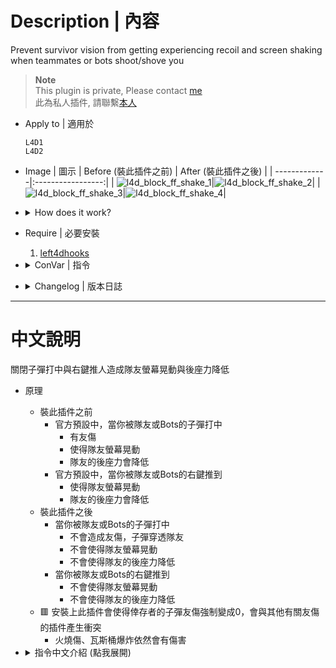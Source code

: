 # Description | 內容
Prevent survivor vision from getting experiencing recoil and screen shaking when teammates or bots shoot/shove you

> __Note__ <br/>
This plugin is private, Please contact [me](/#私人插件列表-private-plugins-list)<br/>
此為私人插件, 請聯繫[本人](/#私人插件列表-private-plugins-list)

* Apply to | 適用於
	```
	L4D1 
	L4D2
	```

* Image | 圖示
	| Before (裝此插件之前) | After (裝此插件之後) |
	| -------------|:-----------------:|
	| ![l4d_block_ff_shake_1](image/l4d_block_ff_shake_1.gif)|![l4d_block_ff_shake_2](image/l4d_block_ff_shake_2.gif)|
	| ![l4d_block_ff_shake_3](image/l4d_block_ff_shake_3.gif)|![l4d_block_ff_shake_4](image/l4d_block_ff_shake_4.gif)|

* <details><summary>How does it work?</summary>

	* Before
		* When teammmates or ai bots shoot you
			* Has FF damage
			* Screen shaking
			* Experiencing recoil
		* When teammmates or ai bots shoves you
			* Screen shaking
			* Experiencing recoil
	* After
		* When teammates or ai bots shoot you
			* No FF damage
			* No screen shaking
			* Not getting experiencing recoil
		* When teammates or ai bots shove you
			* No screen shaking
			* Not getting experiencing recoil

	* 🟥 This plugin will disable any friendly fire bullet damage between survivors, don't install this with other plugins which modify friendly fire damage.
		* Molotove, gascan, flame, explosive proptank still does FF damage
</details>

* Require | 必要安裝
	1. [left4dhooks](https://forums.alliedmods.net/showthread.php?t=321696)

* <details><summary>ConVar | 指令</summary>

	* cfg/sourcemod/l4d_block_ff_shake.cfg
		```php
		// 0=Plugin off, 1=Plugin on.
		l4d_block_ff_shake_enable "1"

		// 1=Block FF shaking, 2=Block shove shaking, 3=Both
		l4d_block_ff_shake_type "3"

		// Players with these flags have can block ff shaking. (Empty = Everyone, -1: Nobody)
		l4d_block_ff_shake_ff_flag ""

		// Players with these flags have can block shove shaking. (Empty = Everyone, -1: Nobody)
		l4d_block_ff_shake_shove_flag ""
		```
</details>

* <details><summary>Changelog | 版本日誌</summary>

	* v1.2 (2024-12-23)
		* Update cvars

	* v1.1 (2024-10-8)
		* Fixed shove not working on teammate who is pinned by infected

	* v1.0 (2023-4-6)
		* Initial Release
</details>

- - - -
# 中文說明
關閉子彈打中與右鍵推人造成隊友螢幕晃動與後座力降低

* 原理
	* 裝此插件之前
		* 官方預設中，當你被隊友或Bots的子彈打中
			* 有友傷
			* 使得隊友螢幕晃動
			* 隊友的後座力會降低
		* 官方預設中，當你被隊友或Bots的右鍵推到
			* 使得隊友螢幕晃動
			* 隊友的後座力會降低
	* 裝此插件之後
		* 當你被隊友或Bots的子彈打中
			* 不會造成友傷，子彈穿透隊友
			* 不會使得隊友螢幕晃動
			* 不會使得隊友的後座力降低
		* 當你被隊友或Bots的右鍵推到
			* 不會使得隊友螢幕晃動
			* 不會使得隊友的後座力降低
	* 🟥 安裝上此插件會使得倖存者的子彈友傷強制變成0，會與其他有關友傷的插件產生衝突
		* 火燒傷、瓦斯桶爆炸依然會有傷害

* <details><summary>指令中文介紹 (點我展開)</summary>

	* cfg/sourcemod/l4d_block_ff_shake.cfg
		```php
		// 0=關閉插件, 1=啟動插件
		l4d_block_ff_shake_enable "1"

		// 1=隊友或Bots的子彈打中不會使得螢幕晃動, 2=隊友或Bots的右鍵推到不會使得螢幕晃動, 3=兩者皆是
		l4d_block_ff_shake_type "3"

		// 擁有這些權限的玩家，被隊友的子彈打中不會螢幕晃動 (留白 = 任何人都能, -1: 無人)
		l4d_block_ff_shake_ff_flag ""

		// 擁有這些權限的玩家，被隊友的右鍵推到不會螢幕晃動 (Empty = Everyone, -1: Nobody)
		l4d_block_ff_shake_shove_flag ""
		```
</details>